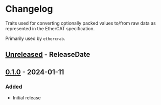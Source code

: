 # Changelog

Traits used for converting optionally packed values to/from raw data as represented in the EtherCAT
specification.

Primarily used by `ethercrab`.

<!-- next-header -->

## [Unreleased] - ReleaseDate

## [0.1.0] - 2024-01-11

### Added

- Initial release

<!-- next-url -->
[unreleased]: https://github.com/ethercrab-rs/ethercrab/compare/ethercrab-wire-v0.1.0...HEAD

[0.1.0]: https://github.com/ethercrab-rs/ethercrab/compare/HEAD...ethercrab-wire-v0.1.0
